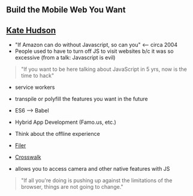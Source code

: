 ## Build the Mobile Web You Want

[Kate Hudson](http://twitter.com/k88hudson)
---

- "If Amazon can do without Javascript, so can you" <-- circa 2004
- People used to have to turn off JS to visit websites b/c it was so excessive (from a talk: Javascript is evil)

> "If you want to be here talking about JavaScript in 5 yrs, now is the time to hack"

- service workers
- transpile or polyfill the features you want in the future
- ES6 --> Babel
- Hybrid App Development (Famo.us, etc.)
- Think about the offline experience

- [Filer](https://github.com/ebidel/filer.js/)
- [Crosswalk](http://crosswalk-project.org)
- allows you to access camera and other native features with JS

> "If all you're doing is pushing up against the limitations of the browser, things are not going to change."